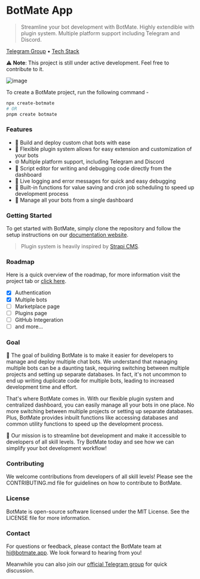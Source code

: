 # BotMate App
> Streamline your bot development with BotMate. Highly extendible with plugin system. Multiple platform support including Telegram and Discord.

[Telegram Group](https://t.me/chatbotmate) • [Tech Stack](https://docs.botmate.app/tech-stack)

⚠️ **Note**: This project is still under active development. Feel free to contribute to it.

![image](https://user-images.githubusercontent.com/31907722/228914057-85772b90-9719-409f-bcba-842af7883874.png)

To create a BotMate project, run the following command - 

```bash
npx create-botmate
# OR
pnpm create botmate
```


### Features
- 🤖 Build and deploy custom chat bots with ease
- 🔌 Flexible plugin system allows for easy extension and customization of your bots
- 🌐 Multiple platform support, including Telegram and Discord
- 📝 Script editor for writing and debugging code directly from the dashboard
- 🐞 Live logging and error messages for quick and easy debugging
- 💾 Built-in functions for value saving and cron job scheduling to speed up development process
- 🚀 Manage all your bots from a single dashboard

### Getting Started
To get started with BotMate, simply clone the repository and follow the setup instructions on our [documentation website](https://docs.botmate.app/getting-started).

> Plugin system is heavily inspired by [Strapi CMS](https://docs.strapi.io/dev-docs/plugins-development).

### Roadmap

Here is a quick overview of the roadmap, for more information visit the project tab or [click here](https://github.com/orgs/botmate/projects/3).

- [x] Authentication
- [x] Multiple bots
- [ ] Marketplace page
- [ ] Plugins page
- [ ] GitHub Integeration
- [ ] and more...

### Goal

🚀 The goal of building BotMate is to make it easier for developers to manage and deploy multiple chat bots. We understand that managing multiple bots can be a daunting task, requiring switching between multiple projects and setting up separate databases. In fact, it's not uncommon to end up writing duplicate code for multiple bots, leading to increased development time and effort.

That's where BotMate comes in. With our flexible plugin system and centralized dashboard, you can easily manage all your bots in one place. No more switching between multiple projects or setting up separate databases. Plus, BotMate provides inbuilt functions like accessing databases and common utility functions to speed up the development process.

🤖 Our mission is to streamline bot development and make it accessible to developers of all skill levels. Try BotMate today and see how we can simplify your bot development workflow!

### Contributing
We welcome contributions from developers of all skill levels! Please see the CONTRIBUTING.md file for guidelines on how to contribute to BotMate.

### License
BotMate is open-source software licensed under the MIT License. See the LICENSE file for more information.

### Contact
For questions or feedback, please contact the BotMate team at hi@botmate.app. We look forward to hearing from you!

Meanwhile you can also join our [official Telegram group](https://t.me/chatbotmate) for quick discussion.


